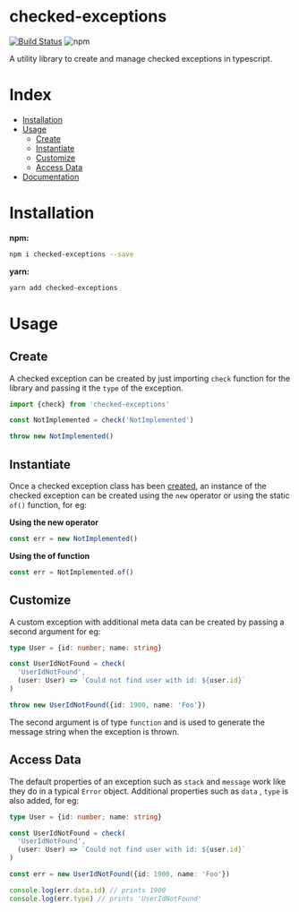 # checked-exceptions

[![Build Status](https://travis-ci.com/tusharmath/checked-exceptions.svg?branch=master)](https://travis-ci.com/tusharmath/checked-exceptions)
![npm](https://img.shields.io/npm/v/checked-exceptions.svg)

A utility library to create and manage checked exceptions in typescript.

# Index

- [Installation](#installation)
- [Usage](#usage)
  - [Create](#create)
  - [Instantiate](#instantiate)
  - [Customize](#customize)
  - [Access Data](#access-data)
- [Documentation](https://tusharmath.com/checked-exceptions)

# Installation

**npm:**

```bash
npm i checked-exceptions --save
```

**yarn:**

```bash
yarn add checked-exceptions
```

# Usage

## Create

A checked exception can be created by just importing `check` function for the library and passing it the `type` of the exception.

```ts
import {check} from 'checked-exceptions'

const NotImplemented = check('NotImplemented')

throw new NotImplemented()
```

## Instantiate

Once a checked exception class has been [created](#create), an instance of the checked exception can be created using the `new` operator or using the static `of()` function, for eg:

**Using the new operator**

```ts
const err = new NotImplemented()
```

**Using the of function**

```ts
const err = NotImplemented.of()
```

## Customize

A custom exception with additional meta data can be created by passing a second argument for eg:

```ts
type User = {id: number; name: string}

const UserIdNotFound = check(
  'UserIdNotFound',
  (user: User) => `Could not find user with id: ${user.id}`
)

throw new UserIdNotFound({id: 1900, name: 'Foo'})
```

The second argument is of type `function` and is used to generate the message string when the exception is thrown.

## Access Data

The default properties of an exception such as `stack` and `message` work like they do in a typical `Error` object. Additional properties such as `data` , `type` is also added, for eg:

```ts
type User = {id: number; name: string}

const UserIdNotFound = check(
  'UserIdNotFound',
  (user: User) => `Could not find user with id: ${user.id}`
)

const err = new UserIdNotFound({id: 1900, name: 'Foo'})

console.log(err.data.id) // prints 1900
console.log(err.type) // prints 'UserIdNotFound'
```
